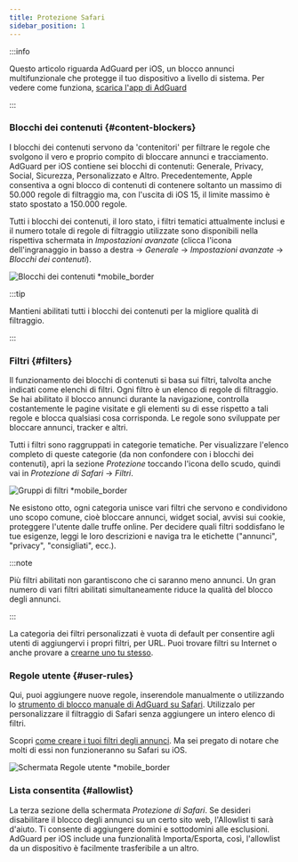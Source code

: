 ```yaml
---
title: Protezione Safari
sidebar_position: 1
---
```


:::info

Questo articolo riguarda AdGuard per iOS, un blocco annunci multifunzionale che protegge il tuo dispositivo a livello di sistema. Per vedere come funziona, [scarica l'app di AdGuard](https://agrd.io/download-kb-adblock)

:::

### Blocchi dei contenuti {#content-blockers}

I blocchi dei contenuti servono da 'contenitori' per filtrare le regole che svolgono il vero e proprio compito di bloccare annunci e tracciamento. AdGuard per iOS contiene sei blocchi di contenuti: Generale, Privacy, Social, Sicurezza, Personalizzato e Altro. Precedentemente, Apple consentiva a ogni blocco di contenuti di contenere soltanto un massimo di 50.000 regole di filtraggio ma, con l'uscita di iOS 15, il limite massimo è stato spostato a 150.000 regole.

Tutti i blocchi dei contenuti, il loro stato, i filtri tematici attualmente inclusi e il numero totale di regole di filtraggio utilizzate sono disponibili nella rispettiva schermata in _Impostazioni avanzate_ (clicca l'icona dell'ingranaggio in basso a destra → _Generale_ → _Impostazioni avanzate_ → _Blocchi dei contenuti_).

![Blocchi dei contenuti \*mobile_border](https://cdn.adtidy.org/public/Adguard/kb/iOS/features/content_blockers_en.jpeg)

:::tip

Mantieni abilitati tutti i blocchi dei contenuti per la migliore qualità di filtraggio.

:::

### Filtri {#filters}

Il funzionamento dei blocchi di contenuti si basa sui filtri, talvolta anche indicati come elenchi di filtri. Ogni filtro è un elenco di regole di filtraggio. Se hai abilitato il blocco annunci durante la navigazione, controlla costantemente le pagine visitate e gli elementi su di esse rispetto a tali regole e blocca qualsiasi cosa corrisponda. Le regole sono sviluppate per bloccare annunci, tracker e altri.

Tutti i filtri sono raggruppati in categorie tematiche. Per visualizzare l'elenco completo di queste categorie (da non confondere con i blocchi dei contenuti), apri la sezione _Protezione_ toccando l'icona dello scudo, quindi vai in _Protezione di Safari_ → _Filtri_.

![Gruppi di filtri \*mobile_border](https://cdn.adtidy.org/public/Adguard/kb/iOS/features/filters_group_en.jpeg)

Ne esistono otto, ogni categoria unisce vari filtri che servono e condividono uno scopo comune, cioè bloccare annunci, widget social, avvisi sui cookie, proteggere l'utente dalle truffe online. Per decidere quali filtri soddisfano le tue esigenze, leggi le loro descrizioni e naviga tra le etichette ("annunci", "privacy", "consigliati", ecc.).

:::note

Più filtri abilitati non garantiscono che ci saranno meno annunci. Un gran numero di vari filtri abilitati simultaneamente riduce la qualità del blocco degli annunci.

:::

La categoria dei filtri personalizzati è vuota di default per consentire agli utenti di aggiungervi i propri filtri, per URL. Puoi trovare filtri su Internet o anche provare a [crearne uno tu stesso](/general/ad-filtering/create-own-filters).

### Regole utente {#user-rules}

Qui, puoi aggiungere nuove regole, inserendole manualmente o utilizzando lo [strumento di blocco manuale di AdGuard su Safari](#assistant). Utilizzalo per personalizzare il filtraggio di Safari senza aggiungere un intero elenco di filtri.

Scopri [come creare i tuoi filtri degli annunci](/general/ad-filtering/create-own-filters). Ma sei pregato di notare che molti di essi non funzioneranno su Safari su iOS.

![Schermata Regole utente \*mobile_border](https://cdn.adtidy.org/public/Adguard/kb/iOS/features/user_rules_en.jpeg)

### Lista consentita {#allowlist}

La terza sezione della schermata _Protezione di Safari_. Se desideri disabilitare il blocco degli annunci su un certo sito web, l'Allowlist ti sarà d'aiuto. Ti consente di aggiungere domini e sottodomini alle esclusioni. AdGuard per iOS include una funzionalità Importa/Esporta, così, l'allowlist da un dispositivo è facilmente trasferibile a un altro.
